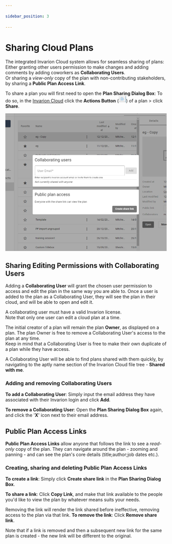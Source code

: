 ```yaml
---

sidebar_position: 3

---
```

# Sharing Cloud Plans

The integrated Invarion Cloud system allows for seamless sharing of plans: <br />Either granting other users permission to make changes and adding comments by adding coworkers as **Collaborating Users**.<br />Or sharing a *view-only* copy of the plan with non-contributing stakeholders, by sharing a **Public Plan Access Link**.

To share a plan you will first need to open the **Plan Sharing Dialog Box**: To do so, in the [Invarion Cloud](./organising-the-invarion-cloud.md) click the **Actions Button** (![actions button](./assets/ic-icon.png)) of a plan > click **Share**.

![plan sharing dialog](./assets/ic-plan-share.png)

## Sharing Editing Permissions with Collaborating Users

Adding a **Collaborating User** will grant the chosen user permission to access and edit the plan in the same way you are able to. Once a user is added to the plan as a Collaborating User, they will see the plan in their cloud, and will be able to open and edit it.

A collaborating user must have a valid Invarion license.<br />Note that only one user can edit a cloud plan at a time.

The initial creator of a plan will remain the plan **Owner**, as displayed on a plan. The plan Owner is free to remove a Collaborating User's access to the plan at any time.<br />Keep in mind that a Collaborating User is free to make their own duplicate of a plan while they have access.

A Collaborating User will be able to find plans shared with them quickly, by navigating to the aptly name section of the Invarion Cloud file tree - **Shared with me**.

### Adding and removing Collaborating Users

**To add a Collaborating User**: Simply input the email address they have associated with their Invarion login and click **Add**.

**To remove a Collaborating User**: Open the **Plan Sharing Dialog Box** again, and click the '**X**' icon next to their email address.

## Public Plan Access Links

**Public Plan Access Links** allow anyone that follows the link to see a *read-only* copy of the plan. They can navigate around the plan - zooming and panning - and can see the plan's core details (title;author;job dates etc.).

### Creating, sharing and deleting Public Plan Access Links

**To create a link**: Simply click **Create share link** in the **Plan Sharing Dialog Box**.

**To share a link**: Click **Copy Link**, and make that link available to the people you'd like to view the plan by whatever means suits your needs.

Removing the link will render the link shared before ineffective, removing access to the plan via that link.
**To remove the link**: Click **Remove share link**.

Note that if a link is removed and then a subsequent new link for the same plan is created - the new link will be different to the original.

